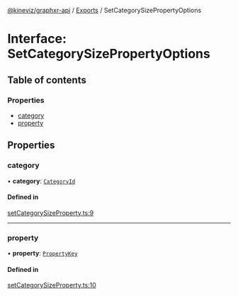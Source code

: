 [@kineviz/graphxr-api](../README.md) / [Exports](../modules.md) / SetCategorySizePropertyOptions

# Interface: SetCategorySizePropertyOptions

## Table of contents

### Properties

- [category](SetCategorySizePropertyOptions.md#category)
- [property](SetCategorySizePropertyOptions.md#property)

## Properties

### category

• **category**: [`CategoryId`](../modules.md#categoryid)

#### Defined in

[setCategorySizeProperty.ts:9](https://bitbucket.org/kineviz/graphxr-api/src/019f384/src/setCategorySizeProperty.ts#lines-9)

___

### property

• **property**: [`PropertyKey`](../modules.md#propertykey)

#### Defined in

[setCategorySizeProperty.ts:10](https://bitbucket.org/kineviz/graphxr-api/src/019f384/src/setCategorySizeProperty.ts#lines-10)
